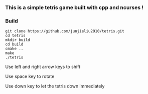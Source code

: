 ### This is a simple tetris game built with cpp and ncurses !

### Build
```
git clone https://github.com/junjieliu2910/tetris.git
cd tetris
mkdir build
cd build
cmake ..
make
./tetris
```
Use left and right arrow keys to shift 

Use space key to rotate 

Use down key to let the tetris down immediately 

